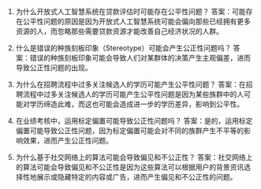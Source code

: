 1. 为什么开放式人工智慧系统在贷款评估时可能存在公平性问题？ 
答案：可能存在公平性问题的原因是因为开放式人工智慧系统可能会偏向那些已经拥有更多资源的人，而忽略那些需要贷款资源才能改善自己经济状况的人群。

2. 什么是错误的种族刻板印象（Stereotype）可能会产生公正性问题吗？ 
答案：错误的种族刻板印象可能会导致人们对某群体的决策产生主观偏差，进而导致公正性问题的出现。

3. 为什么在招聘流程中过多关注候选人的学历可能产生公平性问题？ 
答案：在招聘流程中过多关注候选人的学历可能产生公平性问题是因为某些族群中的人可能对学历缔造此难，而这也可能会造成进一步的学历差异，影响到公平性。

4. 在业绩考核中，运用标定偏置可能导致公正性问题吗？ 
答案：是的，运用标定偏置可能导致公正性问题，因为标定偏置可能会对不同的族群产生不平等的影响效果，进而产生公正性问题。

5. 为什么基于社交网络上的算法可能会导致偏见和不公正性？ 
答案：社交网络上的算法可能会导致偏见和不公正性是因为这些算法可以根据用户的背景资讯选择性地展示或隐藏特定的内容或广告，进而产生偏见和不公正性的问题。